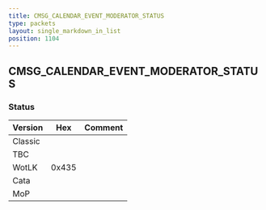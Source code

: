 ```yaml
---
title: CMSG_CALENDAR_EVENT_MODERATOR_STATUS
type: packets
layout: single_markdown_in_list
position: 1104
---
```


## CMSG_CALENDAR_EVENT_MODERATOR_STATUS

### Status

Version    | Hex        | Comment
---------- | ---------- | ---------- 
Classic    |            |
TBC        |            |
WotLK      | 0x435      |
Cata       |            |
MoP        |            |